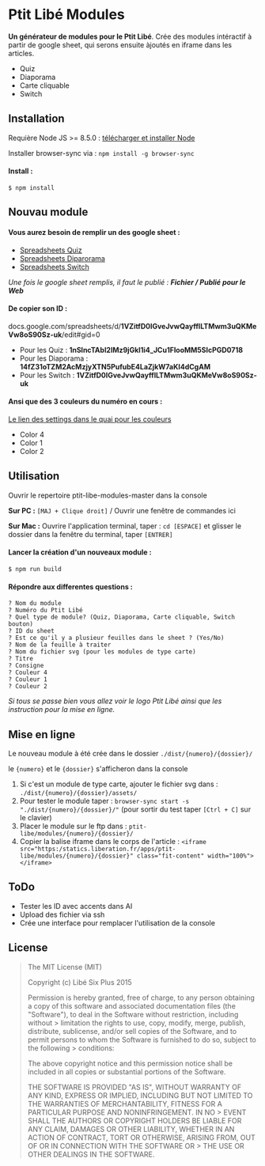 # Ptit Libé Modules

**Un générateur de modules pour le Ptit Libé**. Crée des modules intéractif à partir de google sheet, qui serons ensuite àjoutés en iframe dans les articles.

- Quiz
- Diaporama
- Carte cliquable
- Switch


## Installation
Requière Node JS >= 8.5.0 : [télécharger et installer Node](https://nodejs.org/fr/)

Installer browser-sync via : `npm install -g browser-sync`

#### Install :

```
$ npm install
```
## Nouvau module
#### Vous aurez besoin de remplir un des google sheet :

- [Spreadsheets Quiz](https://docs.google.com/spreadsheets/d/1nSlncTAbI2lMz9jGkI1i4_JCu1FIooMM5SIcPGD0718/edit)
- [Spreadsheets Diparorama](https://docs.google.com/spreadsheets/d/14fZ31oTZM2AcMzjyXTN5PufubE4LaZjkW7aKI4dCgAM/edit)
- [Spreadsheets Switch](https://docs.google.com/spreadsheets/d/1VZitfD0IGveJvwQayfflLTMwm3uQKMeVw8oS90Sz-uk/edit)

_Une fois le google sheet remplis, il faut le publié : **Fichier / Publié pour le Web**_

#### De copier son ID :

docs.google.com/spreadsheets/d/**1VZitfD0IGveJvwQayfflLTMwm3uQKMeVw8oS90Sz-uk**/edit#gid=0

- Pour les Quiz : **1nSlncTAbI2lMz9jGkI1i4_JCu1FIooMM5SIcPGD0718**
- Pour les Diaporama : **14fZ31oTZM2AcMzjyXTN5PufubE4LaZjkW7aKI4dCgAM**
- Pour les Switch : **1VZitfD0IGveJvwQayfflLTMwm3uQKMeVw8oS90Sz-uk**

#### Ansi que des 3 couleurs du numéro en cours :

[Le lien des settings dans le quai pour les couleurs](http://quai.liberation.fr/bilbo/ptitlibemodels/ptitlibesettings/)

- Color 4
- Color 1
- Color 2


## Utilisation

Ouvrir le repertoire ptit-libe-modules-master dans la console

**Sur PC :** `[MAJ + Clique droit]` / Ouvrir une fenêtre de commandes ici

**Sur Mac :** Ouvrire l'application terminal, taper : `cd [ESPACE]` et glisser le dossier dans la fenêtre du terminal, taper `[ENTRER]`

#### Lancer la création d'un nouveaux module :

```
$ npm run build
```
#### Répondre aux differentes questions :

```
? Nom du module
? Numéro du Ptit Libé
? Quel type de module? (Quiz, Diaporama, Carte cliquable, Switch bouton)
? ID du sheet
? Est ce qu'il y a plusieur feuilles dans le sheet ? (Yes/No)
? Nom de la feuille à traiter
? Nom du fichier svg (pour les modules de type carte)
? Titre
? Consigne
? Couleur 4
? Couleur 1
? Couleur 2
```
_Si tous se passe bien vous allez voir le logo Ptit Libé ainsi que les instruction pour la mise en ligne._

## Mise en ligne
Le nouveau module à été crée dans le dossier `./dist/{numero}/{dossier}/`

le `{numero}` et le `{dossier}` s'afficheron dans la console

1. Si c'est un module de type carte, ajouter le fichier svg dans : `./dist/{numero}/{dossier}/assets/`
2. Pour tester le module taper : `browser-sync start -s "./dist/{numero}/{dossier}/"` (pour sortir du test taper `[Ctrl + C]` sur le clavier)
3. Placer le module sur le ftp dans : `ptit-libe/modules/{numero}/{dossier}/`
4. Copier la balise iframe dans le corps de l'article : `<iframe src="https:/statics.liberation.fr/apps/ptit-libe/modules/{numero}/{dossier}" class="fit-content" width="100%"></iframe>`


## ToDo

- Tester les ID avec accents dans AI
- Upload des fichier via ssh
- Crée une interface pour remplacer l'utilisation de la console


## License

> The MIT License (MIT)
>
> Copyright (c) Libé Six Plus 2015
>
> Permission is hereby granted, free of charge, to any person obtaining a copy of this software and associated documentation files (the "Software"), to deal in the Software without restriction, including without > limitation the rights to use, copy, modify, merge, publish, distribute, sublicense, and/or sell copies of the Software, and to permit persons to whom the Software is furnished to do so, subject to the following > conditions:
>
> The above copyright notice and this permission notice shall be included in all copies or substantial portions of the Software.
>
> THE SOFTWARE IS PROVIDED "AS IS", WITHOUT WARRANTY OF ANY KIND, EXPRESS OR IMPLIED, INCLUDING BUT NOT LIMITED TO THE WARRANTIES OF MERCHANTABILITY, FITNESS FOR A PARTICULAR PURPOSE AND NONINFRINGEMENT. IN NO > EVENT SHALL THE AUTHORS OR COPYRIGHT HOLDERS BE LIABLE FOR ANY CLAIM, DAMAGES OR OTHER LIABILITY, WHETHER IN AN ACTION OF CONTRACT, TORT OR OTHERWISE, ARISING FROM, OUT OF OR IN CONNECTION WITH THE SOFTWARE OR > THE USE OR OTHER DEALINGS IN THE SOFTWARE.
